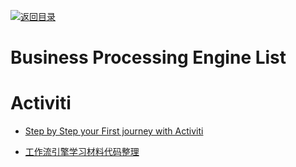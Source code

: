 [![返回目录](https://user-images.githubusercontent.com/5803001/38079637-ff0abcf0-3371-11e8-9b76-ad651620afc7.jpg)](https://github.com/wx-chevalier/Awesome-Lists)

# Business Processing Engine List

# Activiti

- [Step by Step your First journey with Activiti](https://parg.co/Uc9)

- [工作流引擎学习材料代码整理](https://gitee.com/flyPiglet/ActivitiStudy/tree/master)
